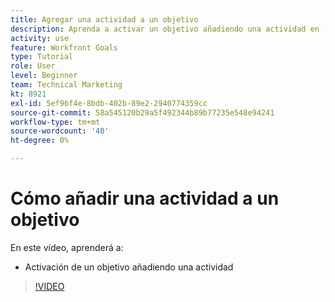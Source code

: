 ```yaml
---
title: Agregar una actividad a un objetivo
description: Aprenda a activar un objetivo añadiendo una actividad en [!DNL Workfront Goals].
activity: use
feature: Workfront Goals
type: Tutorial
role: User
level: Beginner
team: Technical Marketing
kt: 8921
exl-id: 5ef96f4e-8bdb-402b-89e2-2940774359cc
source-git-commit: 58a545120b29a5f492344b89b77235e548e94241
workflow-type: tm+mt
source-wordcount: '40'
ht-degree: 0%

---
```


# Cómo añadir una actividad a un objetivo

En este vídeo, aprenderá a:

* Activación de un objetivo añadiendo una actividad

>[!VIDEO](https://video.tv.adobe.com/v/335193/?quality=12)
